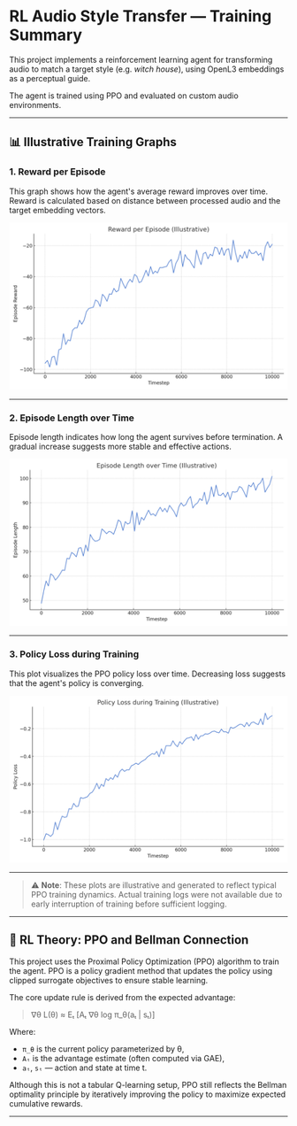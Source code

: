 
# RL Audio Style Transfer — Training Summary

This project implements a reinforcement learning agent for transforming audio to match a target style (e.g. *witch house*), using OpenL3 embeddings as a perceptual guide.

The agent is trained using PPO and evaluated on custom audio environments.

---

## 📊 Illustrative Training Graphs

### 1. Reward per Episode
This graph shows how the agent's average reward improves over time. Reward is calculated based on distance between processed audio and the target embedding vectors.

![Reward](graphs/reward_vs_timestep.png)

---

### 2. Episode Length over Time
Episode length indicates how long the agent survives before termination. A gradual increase suggests more stable and effective actions.

![Episode Length](graphs/episode_length_vs_timestep.png)

---

### 3. Policy Loss during Training
This plot visualizes the PPO policy loss over time. Decreasing loss suggests that the agent's policy is converging.

![Policy Loss](graphs/policy_loss_vs_timestep.png)

---

> ⚠️ **Note**: These plots are illustrative and generated to reflect typical PPO training dynamics. Actual training logs were not available due to early interruption of training before sufficient logging.

---

## 🧠 RL Theory: PPO and Bellman Connection

This project uses the Proximal Policy Optimization (PPO) algorithm to train the agent. PPO is a policy gradient method that updates the policy using clipped surrogate objectives to ensure stable learning.

The core update rule is derived from the expected advantage:

> ∇θ L(θ) ≈ Eₜ [Aₜ ∇θ log π_θ(aₜ | sₜ)]

Where:
- `π_θ` is the current policy parameterized by θ,
- `Aₜ` is the advantage estimate (often computed via GAE),
- `aₜ`, `sₜ` — action and state at time t.

Although this is not a tabular Q-learning setup, PPO still reflects the Bellman optimality principle by iteratively improving the policy to maximize expected cumulative rewards.

---
